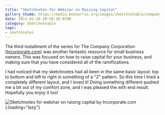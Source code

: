 ```yaml
---
title: "Sketchnotes for Webinar on Raising Capital"
gallery_thumb: https://media.bennorris.org/images/sketchnotable/company-corporation/raise-capital-sketchnote.jpg
date: 2013-02-28 20:58:18-0700
category: Sketchnotable
tags:
- sketchnotes
---
```


The third installment of the series for The Company Corporation (<a href="http://www.incorporate.com" title="The Company Corporation">Incorporate.com</a>) was another fantastic resource for small business owners. This was focused on how to raise capital for your business, and making sure that you have considered all of the ramifications.

I had noticed that my sketchnotes had all been in the same basic layout: top to bottom and left to right in something of a "Z" pattern. So this time I tried a completely different layout, and I loved it! Doing something different pushed me a bit out of my comfort zone, and I was pleased the with end result. Hopefully you enjoy it too!

![Sketchnotes for webinar on raising capital by Incorporate.com](https://media.bennorris.org/images/sketchnotable/company-corporation/raise-capital-sketchnote.jpg){:loading="lazy"}
